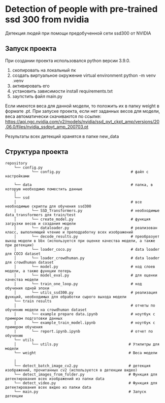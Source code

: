 # Detection of people with pre-trained ssd 300 from nvidia
Детекция людей при помощи предобученной сети ssd300 от NVIDIA
## Запуск проекта

При создании проекта использовался python версии 3.9.0.

1. скопировать на локальный пк
2. создать виртуальное окружение virtual environment python -m venv .venv
3. активировать его
4. установить зависимости install requirements.txt
5. заупстить файл main.py

Если имеются веса для данной модели, то положить их в папку weight в формате .pt.
При запуске проекта, если нет заданных весов для модели, веса автоматически скачиваются по ссылке:
   https://api.ngc.nvidia.com/v2/models/nvidia/ssd_pyt_ckpt_amp/versions/20.06.0/files/nvidia_ssdpyt_amp_200703.pt

Результаты всех детекций хранятся в папке new_data



## Структура проекта
```
repository
    └── config.py
            └── config.py                                # файл с настройками

    └── data                                             # папка, в которую необходимо поместить данные
    │
    └── ssd 
    │                                                    # все необходимые скрипты для обучения ssd300
    |       └── SSD_Transformers.py                      # необходимые data_transformers для train/test
    │       └── create_model.py                          # функция загрузки весов и создания модели
    │       └── dataloader.py                            # реализован класс, выполняющий чтение и преподработку всех изображений
    │       └── decode_results.py                        # преобразует выход модели в bbx (используется при оценке качества модели, а также при детекции)
    │       └── loader_coco.py                           # data loader для COCO dataset
    │       └── loader_crowdhuman.py                     # data loader для crowdhuman dataset
    │       └── model.py                                 # код слоев модели, а также функции потерь
    │       └── model_eval.py                            # для оценки качества модели
    │       └── train_one_loop.py                        # код обучения одной эпохи
    │       └── utils_ssd300.py                          # реализация функций, необходимых для обработки сырого выхода модели
    └── train results
    │                                                    # отчеты по обучению модели на crowdhuman dataset
    |       └── example prepare data.ipynb               # ноутбук с примером подготовки данных
    |       └── example_train_model.ipynb                # ноутбук с примером обучения
    |       └── report.ipynb.ipynb                       # отчет по обучению
    └── utils
    │       └── utils.py                                # Утилитры для модели
    └── weight                                          # Веса модели

    │   
    └── detect_batch_image_cv2.py                       # детекция изображений, прочитанных cv2 (используется в детекции видео)            
    └── detect_images_from_folder.py                    # Функция для детектирования всех изображений из папки data
    └── detect_video.py                                 # Функция для детектирования всех видео из папки data
    └── main.py                                         # Запуск детекции
```
